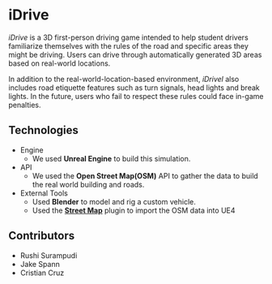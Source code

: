 # iDrive
*iDrive* is a 3D first-person driving game intended to help student drivers familiarize themselves with the rules of the road and specific areas they might be driving. Users can drive through automatically generated 3D areas based on real-world locations.

In addition to the real-world-location-based environment, *iDrivel* also includes road etiquette features such as turn signals, head lights and break lights. In the future, users who fail to respect these rules could face in-game penalties.

## Technologies
* Engine 
  * We used **Unreal Engine** to build this simulation.
* API
  * We used the **Open Street Map(OSM)** API to gather the data to build the real world building and roads.
* External Tools
  * Used **Blender** to model and rig a custom vehicle.
  * Used the [**Street Map**](https://github.com/mbpictures/StreetMap) plugin to import the OSM data into UE4
  
## Contributors
* Rushi Surampudi
* Jake Spann
* Cristian Cruz
